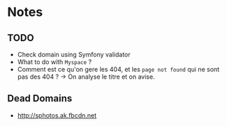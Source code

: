 # Notes


## TODO
- Check domain using Symfony validator
- What to do with `Myspace` ?
- Comment est ce qu'on gere les 404, et les `page not found` qui ne sont pas des 404 ? -> On analyse le titre et on avise.


## Dead Domains
- http://sphotos.ak.fbcdn.net


